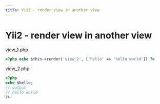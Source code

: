 ```yaml
---
title: Yii2 - render view in another view
---
```


<h1 class="header">Yii2 - render view in another view</h1>

view_1.php
```php
<?php echo $this->render('view_2', ['hello' => 'hello world']) ?>
```

view_2.php
```php
<?php
echo $hello;
// output
// hello world
?>
```